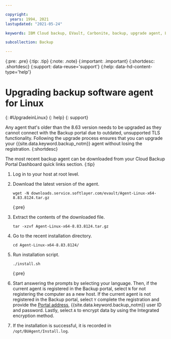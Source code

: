 ```yaml
---

copyright:
  years: 1994, 2021
lastupdated: "2021-05-24"

keywords: IBM Cloud backup, EVault, Carbonite, backup, upgrade agent, Linux

subcollection: Backup

---
```

{:pre: .pre}
{:tip: .tip}
{:note: .note}
{:important: .important}
{:shortdesc: .shortdesc}
{:support: data-reuse='support'}
{:help: data-hd-content-type='help'}

# Upgrading backup software agent for Linux
{: #UpgradeinLinux}
{: help}
{: support}

Any agent that's older than the 8.63 version needs to be upgraded as they cannot connect with the Backup portal due to outdated, unsupported TLS functionality. Following the upgrade process ensures that you can upgrade your {{site.data.keyword.backup_notm}} agent without losing the registration.
{:shortdesc}

The most recent backup agent can be downloaded from your Cloud Backup Portal Dashboard quick links section.
{:tip}

1. Log in to your host at root level.
2. Download the latest version of the agent.
   ```
   wget -N downloads.service.softlayer.com/evault/Agent-Linux-x64-8.83.8124.tar.gz
   ```
   {:pre}

3. Extract the contents of the downloaded file.

   ```
   tar -xzvf Agent-Linux-x64-8.83.8124.tar.gz
   ```
4. Go to the recent installation directory.
   ```
   cd Agent-Linux-x64-8.83.8124/
   ```

5. Run installation script.
   ```
   ./install.sh
   ```
   {:pre}

6. Start answering the prompts by selecting your language. Then, if the current agent is registered in the Backup portal, select `N` for not registering the computer as a new host. If the current agent is not registered in the Backup portal, select `Y` complete the registration and provide the [Portal address](/docs/Backup?topic=Backup-portinfo#commercial-portal-servers), {{site.data.keyword.backup_notm}} user ID and password. Lastly, select `A` to encrypt data by using the Integrated encryption method.

7. If the installation is successful, it is recorded in `/opt/BUAgent/Install.log`.
